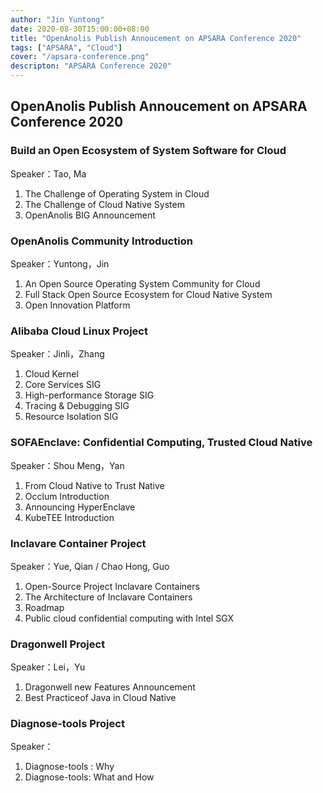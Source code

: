```yaml
---
author: "Jin Yuntong"
date: 2020-08-30T15:00:00+08:00
title: "OpenAnolis Publish Annoucement on APSARA Conference 2020"	
tags: ["APSARA", "Cloud"]
cover: "/apsara-conference.png"
descripton: "APSARA Conference 2020"
---
```


## OpenAnolis Publish Annoucement on APSARA Conference 2020 

### Build an Open Ecosystem of System Software for Cloud

Speaker：Tao, Ma

1. The Challenge of Operating System in Cloud
2. The Challenge of Cloud Native System
3. OpenAnolis BIG Announcement

### OpenAnolis Community Introduction

Speaker：Yuntong，Jin

1. An Open Source Operating System Community for Cloud
2. Full Stack Open Source Ecosystem for Cloud Native System
3. Open Innovation Platform

### Alibaba Cloud Linux Project

Speaker：Jinli，Zhang 

1. Cloud Kernel 
2. Core Services SIG
3. High-performance Storage SIG
4. Tracing & Debugging SIG
5. Resource Isolation SIG

### SOFAEnclave: Confidential Computing, Trusted Cloud Native

Speaker：Shou Meng，Yan

1. From Cloud Native to Trust Native
2. Occlum Introduction
3. Announcing HyperEnclave
4. KubeTEE Introduction

### Inclavare Container Project

Speaker：Yue, Qian / Chao Hong, Guo

1. Open-Source Project Inclavare Containers
2. The Architecture of Inclavare Containers 
3. Roadmap
4. Public cloud confidential computing with Intel SGX

### Dragonwell Project

Speaker：Lei，Yu

1. Dragonwell new Features Announcement
2. Best Practiceof Java in Cloud Native

### Diagnose-tools Project 

Speaker：

1. Diagnose-tools : Why
2. Diagnose-tools: What and How